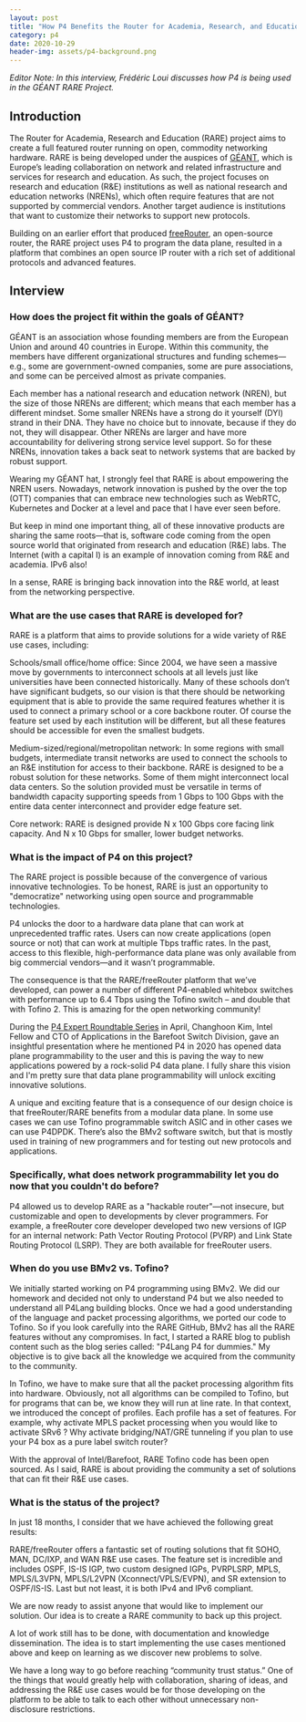 ```yaml
---
layout: post
title: "How P4 Benefits the Router for Academia, Research, and Education (RARE) Project"
category: p4
date: 2020-10-29
header-img: assets/p4-background.png
---
```


*Editor Note: In this interview, Frédéric Loui discusses how P4 is being used in the GÉANT RARE Project.*

## Introduction ##

The Router for Academia, Research and Education (RARE) project aims to create a full featured router running on open, commodity networking hardware. RARE is being developed under the auspices of [GÉANT](http://www.geant.org/), which is Europe’s leading collaboration on network and related infrastructure and services for research and education. As such, the project focuses on research and education (R&E) institutions as well as national research and education networks (NRENs), which often require features that are not supported by commercial vendors. Another target audience is institutions that want to customize their networks to support new protocols.

Building on an earlier effort that produced [freeRouter](http://freerouter.nop.hu/), an open-source router, the RARE project uses P4 to program the data plane, resulted in a platform that combines an open source IP router with a rich set of additional protocols and advanced features.

## Interview ##

### How does the project fit within the goals of GÉANT? ###
GÉANT is an association whose founding members are from the European Union and around 40 countries in Europe. Within this community, the members have different organizational structures and funding schemes—e.g., some are government-owned companies, some are pure associations, and some can be perceived almost as private companies. 

Each member has a national research and education network (NREN), but the size of those NRENs are different; which means that each member has a different mindset. Some smaller NRENs have a strong do it yourself (DYI) strand in their DNA. They have no choice but to innovate, because if they do not, they will disappear. Other NRENs are larger and have more accountability for delivering strong service level support. So for these NRENs, innovation takes a back seat to network systems that are backed by robust support.

Wearing my GÉANT hat, I strongly feel that RARE is about empowering the NREN users. Nowadays, network innovation is pushed by the over the top (OTT) companies that can embrace new technologies such as WebRTC, Kubernetes and Docker at a level and pace that I have ever seen before.

But keep in mind one important thing, all of these innovative products are sharing the same roots—that is, software code coming from the open source world that originated from research and education (R&E) labs. The Internet (with a capital I) is an example of innovation coming from R&E and academia. IPv6 also!

In a sense, RARE is bringing back innovation into the R&E world, at least from the networking perspective.

### What are the use cases that RARE is developed for? ###
RARE is a platform that aims to provide solutions for a wide variety of R&E use cases, including:

Schools/small office/home office: Since 2004, we have seen a massive move by governments to interconnect schools at all levels just like universities have been connected historically.  Many of these schools don’t have significant budgets, so our vision is that there should be networking equipment that is able to provide the same required features whether it is used to connect a primary school or a core backbone router. Of course the feature set used by each institution will be different, but all these features should be accessible for even the smallest budgets. 

Medium-sized/regional/metropolitan network: In some regions with small budgets, intermediate transit networks are used to connect the schools to an R&E institution for access to their backbone. RARE is designed to be a robust solution for these networks. Some of them might interconnect local data centers. So the solution provided must be versatile in terms of bandwidth capacity supporting speeds from 1 Gbps to 100 Gbps with the entire data center interconnect and provider edge feature set.

Core network: RARE is designed provide N x 100 Gbps core facing link capacity. And N x 10 Gbps for smaller, lower budget networks.

### What is the impact of P4 on this project? ###
The RARE project is possible because of the convergence of various innovative technologies. To be honest, RARE is just an opportunity to "democratize" networking using open source and programmable technologies.

P4 unlocks the door to a hardware data plane that can work at unprecedented traffic rates. Users can now create applications (open source or not) that can work at multiple Tbps traffic rates. In the past, access to this flexible, high-performance data plane was only available from big commercial vendors—and it wasn’t programmable.

The consequence is that the RARE/freeRouter platform that we’ve developed, can power a number of different P4-enabled whitebox switches with performance up to 6.4 Tbps using the Tofino switch – and double that with Tofino 2. This is amazing for the open networking community!

During the [P4 Expert Roundtable Series](https://p4.org/events/2020-p4-summit/) in April, Changhoon Kim, Intel Fellow and CTO of Applications in the Barefoot Switch Division, gave an insightful presentation where he mentioned P4 in 2020 has opened data plane programmability to the user and this is paving the way to new applications powered by a rock-solid P4 data plane. I fully share this vision and I'm pretty sure that data plane programmability will unlock exciting innovative solutions. 

A unique and exciting feature that is a consequence of our design choice is that freeRouter/RARE benefits from a modular data plane. In some use cases we can use Tofino programmable switch ASIC and in other cases we can use P4DPDK. There’s also the BMv2 software switch, but that is mostly used in training of new programmers and for testing out new protocols and applications. 

### Specifically, what does network programmability let you do now that you couldn't do before? ###
P4 allowed us to develop RARE as a "hackable router"—not insecure, but customizable and open to developments by clever programmers. For example, a freeRouter core developer developed two new versions of IGP for an internal network: Path Vector Routing Protocol (PVRP) and Link State Routing Protocol (LSRP). They are both available for freeRouter users.

### When do you use BMv2 vs. Tofino? ###
We initially started working on P4 programming using BMv2. We did our homework and decided not only to understand P4 but we also needed to understand all P4Lang building blocks. Once we had a good understanding of the language and packet processing algorithms, we ported our code to Tofino. So if you look carefully into the RARE GitHub, BMv2 has all the RARE features without any compromises. In fact, I started a RARE blog to publish content such as the blog series called: "P4Lang P4 for dummies." My objective is to give back all the knowledge we acquired from the community to the community.

In Tofino, we have to make sure that all the packet processing algorithm fits into hardware. Obviously, not all algorithms can be compiled to Tofino, but for programs that can be, we know they will run at line rate.  In that context, we introduced the concept of profiles. Each profile has a set of features. For example, why activate MPLS packet processing when you would like to activate SRv6 ? Why activate bridging/NAT/GRE tunneling if you plan to use your P4 box as a pure label switch router?

With the approval of Intel/Barefoot, RARE Tofino code has been open sourced. As I said, RARE is about providing the community a set of solutions that can fit their R&E use cases.

### What is the status of the project? ###
In just 18 months, I consider that we have achieved the following great results:

RARE/freeRouter offers a fantastic set of routing solutions that fit SOHO, MAN, DC/IXP, and WAN R&E use cases. The feature set is incredible and includes OSPF, IS-IS IGP, two custom designed IGPs, PVRPLSRP, MPLS, MPLS/L3VPN, MPLS/L2VPN (Xconnect/VPLS/EVPN), and SR extension to OSPF/IS-IS. Last but not least, it is both IPv4 and IPv6 compliant.

We are now ready to assist anyone that would like to implement our solution. Our idea is to create a RARE community to back up this project.

A lot of work still has to be done, with documentation and knowledge dissemination. The idea is to start implementing the use cases mentioned above and keep on learning as we discover new problems to solve. 

We have a long way to go before reaching “community trust status.” One of the things that would greatly help with collaboration, sharing of ideas, and addressing the R&E use cases would be for those developing on the platform to be able to talk to each other without unnecessary non-disclosure restrictions. 


